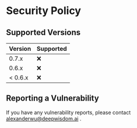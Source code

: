 # Security Policy

## Supported Versions

| Version | Supported          |
|---------|--------------------|
 | 0.7.x   | :x:                |
 | 0.6.x   | :x:                |
| < 0.6.x | :x:                |


## Reporting a Vulnerability

If you have any vulnerability reports, please contact alexanderwu@deepwisdom.ai .